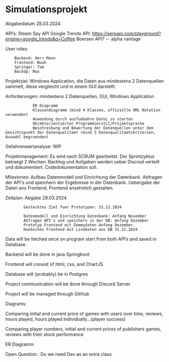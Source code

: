 ﻿# Simulationsprojekt

Abgabedatum 28.03.2024

API’s: 	Steam Spy API
		Google Trends API: https://serpapi.com/playground?engine=google_trends&q=Coffee
		Boersen API?  -- alpha vantage


User roles: 

		Backend: Herr Mann
		Frontend: Noah
		Springer: Tom
  		BackUp: Max


Projektziel: Windows Application, die Daten aus mindestens 2 Datenquellen sammelt, diese vergleicht und in einem GUI darstellt.

Anforderungen: 	mindestens 2 Datenquellen,  GUI, Windows Application

				ER Diagramm
				Klassendiagramm (mind 4 Klassen, offizielle UML Notation verwenden)
				Anwendung durch ausfuebahre Datei zu starten
				Objektorientierter Programmierstil/Projektsprache
				Beschreibung und Bewertung der Datenquellen unter dem Gesichtspunkt der Datenqualitaet (mind 5 Datenqualitaetskriterien, Auswahl begruenden) 

Gefahrenwertanalyse:
					WIP

Projektmanagement:
					Es wird nach SCRUM gearbeitet. Der Sprintzyklus betraegt 2 Wochen. Backlog und Aufgaben werden ueber Discrod verteilt und dokumentiert.
					Codedokumentation soll.

Milestones: Aufbau Datenmodell und Einrichtung der Datenbank.
			Abfragen der API's und speichern der Ergebnisse in der Datenbank.
			Uebergabe der Daten ans Frontend.
			Frontend ansehnlich gestalten.

Zeitplan: 	Abgabe 28.03.2024

			Gestecktes Ziel fuer Prototypen: 31.12.2024

			Datenmodell und Einrichtung Datenbank: Anfang November
			Abfragen API's und speichern in der DB: Anfang Dezember
			Prototyp Frontend mit Dummydaten Anfang Dezember.
			Huebsches Frontend mit LiveDaten aus DB 31.12.2024			


Data will be fetched once on program start from both API’s and saved in Database. 

Backend will be done in java Springboot

Frontend will consist of html, css, and ChartJS

Database will (probably) be in Postgres

Project communication will be done through Discord Server

Project will be managed through GitHub

Diagrams: 

Comparing initial and current price of games with users over time, reviews, hours played, hours played individually…(player success)

Comparing player numbers, initial and current prices of publishers games, reviews with their stock performance

ER Diagramm

Open Question :
     Do we need Dev as an extra class
